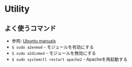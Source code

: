 # Utility
## よく使うコマンド
- 参照: [Ubuntu manuals](http://manpages.ubuntu.com/manpages/trusty/man8/a2enmod.8.html)
- `$ sudo a2enmod` - モジュールを有効にする
- `$ sudo a2dismod` - モジュールを無効にする
- `$ sudo systemctl restart apache2` - Apacheを再起動する
